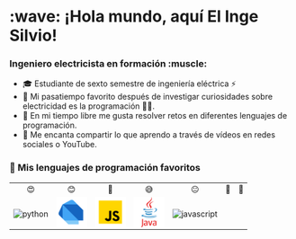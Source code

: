 <h1 align="left"> :wave: ¡Hola mundo, aquí El Inge Silvio!</h1>

<h3 align="left">Ingeniero electricista en formación :muscle:</h3>

- 🎓 Estudiante de sexto semestre de ingeniería eléctrica ⚡
- 🥰 Mi pasatiempo favorito después de investigar curiosidades sobre electricidad es la programación :man_technologist:.
- 🧠 En mi tiempo libre me gusta resolver retos en diferentes lenguajes de programación.
- 📝 Me encanta compartir lo que aprendo a través de vídeos en redes sociales o YouTube.


<h3 align="left">🤩 Mis lenguajes de programación favoritos</h3>

<table>
    <tr>
        <td align="center">😍</td>
        <td align="center">😊</td>
        <td align="center">🙂</td>
        <td align="center">😅</td>
        <td align="center">😐</td>
        <td align="center">🤢</td>
        <td align="center">🤮</td>
    </tr>
    <tr>
        <td align="center"><img src="icons/python.svg" alt="python" width="55" height="55" align="middle" /></td>
        <td align="center"><img src="icons/dart.png" alt="csharp" width="55" height="55" align="middle" /></td>
        <td align="center"><img src="icons/js.png" alt="cplusplus" width="55" height="55" align="middle" /></td>
        <td align="center"><img src="icons/java.png" alt="c" width="55" height="55" align="middle" /></td>
        <td align="center"><img src="icons/cpp.svg" alt="javascript" width="50" height="50" align="middle" /></td>
    </tr>
</table>

<!-- Test -->
